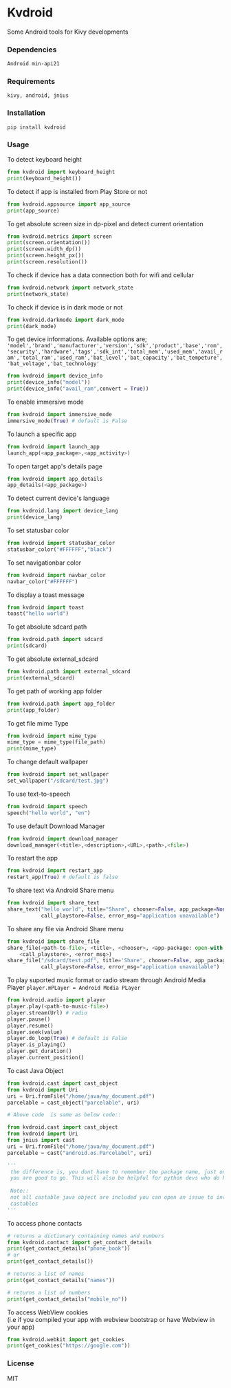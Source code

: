 # Kvdroid
Some Android tools for Kivy developments
### Dependencies
```sh
Android min-api21
```
### Requirements
```
kivy, android, jnius
 ```
### Installation

```
pip install kvdroid
```
### Usage
To detect keyboard height
```python
from kvdroid import keyboard_height
print(keyboard_height())
```
To detect if app is installed from Play Store or not
```python
from kvdroid.appsource import app_source
print(app_source)
```
To get absolute screen size in dp-pixel and detect current orientation
```python
from kvdroid.metrics import screen
print(screen.orientation())
print(screen.width_dp())
print(screen.height_px())
print(screen.resolution())
```
To check if device has a data connection both for wifi and cellular
```python
from kvdroid.network import network_state
print(network_state)
```
To check if device is  in dark mode or not
```python
from kvdroid.darkmode import dark_mode
print(dark_mode)
```
To get device informations.
Available options are;
```'model','brand','manufacturer','version','sdk','product','base','rom','security','hardware','tags','sdk_int','total_mem','used_mem','avail_ram','total_ram','used_ram','bat_level','bat_capacity','bat_tempeture','bat_voltage','bat_technology'```
```python
from kvdroid import device_info
print(device_info("model"))
print(device_info("avail_ram",convert = True))
```
To enable immersive mode
```python
from kvdroid import immersive_mode
immersive_mode(True) # default is False
```
To launch a specific app
```python
from kvdroid import launch_app  
launch_app(<app_package>,<app_activity>)
```
To open target app's details page
```python
from kvdroid import app_details
app_details(<app_package>)
```
To detect current device's language
```python
from kvdroid.lang import device_lang
print(device_lang)
```
To set statusbar color
```python
from kvdroid import statusbar_color
statusbar_color("#FFFFFF","black")
```
To set navigationbar color
```python
from kvdroid import navbar_color
navbar_color("#FFFFFF")
```
To display a toast message
```python
from kvdroid import toast
toast("hello world")
```
To get absolute sdcard path
```python
from kvdroid.path import sdcard
print(sdcard)
```
To get absolute external_sdcard
```python
from kvdroid.path import external_sdcard
print(external_sdcard)
```
To get path of working app folder
```python
from kvdroid.path import app_folder
print(app_folder)

```
To get file mime Type
```python
from kvdroid import mime_type
mime_type = mime_type(file_path)
print(mime_type)
```

To change default wallpaper
```python
from kvdroid import set_wallpaper
set_wallpaper("/sdcard/test.jpg")
```
To use text-to-speech
```python
from kvdroid import speech
speech("hello world", "en")
```
To use default Download Manager
```python
from kvdroid import download_manager
download_manager(<title>,<description>,<URL>,<path>,<file>)
```
To restart the app
```python
from kvdroid import restart_app
restart_app(True) # default is false
```
To share text via Android Share menu
```python
from kvdroid import share_text
share_text("hello world", title="Share", chooser=False, app_package=None, 
           call_playstore=False, error_msg="application unavailable")
```
To share any file via Android Share menu
```python
from kvdroid import share_file
share_file(<path-to-file>, <title>, <chooser>, <app-package: open-with-default-app>, 
    <call_playstore>, <error_msg>)
share_file("/sdcard/test.pdf", title='Share', chooser=False, app_package=None, 
           call_playstore=False, error_msg="application unavailable")
```
To play suported music format or radio stream through Android Media Player
```player.mPLayer = Android Media PLayer```
```python
from kvdroid.audio import player
player.play(<path-to-music-file>)
player.stream(Url) # radio
player.pause()
player.resume()
player.seek(value)
player.do_loop(True) # default is False
player.is_playing()
player.get_duration()
player.current_position()
```
To cast Java Object
```python
from kvdroid.cast import cast_object
from kvdroid import Uri
uri = Uri.fromFile("/home/java/my_document.pdf")
parcelable = cast_object("parcelable", uri)

# Above code  is same as below code::

from kvdroid.cast import cast_object
from kvdroid import Uri
from jnius import cast
uri = Uri.fromFile("/home/java/my_document.pdf")
parcelable = cast("android.os.Parcelabel", uri)

'''
 the difference is, you dont have to remember the package name, just only the name and 
 you are good to go. This will also be helpful for python devs who do have zero knowledge on java
 
 Note:: 
 not all castable java object are included you can open an issue to include all missing 
 castables
'''
```
To access phone contacts
```python
# returns a dictionary containing names and numbers
from kvdroid.contact import get_contact_details
print(get_contact_details("phone_book"))
# or
print(get_contact_details())

# returns a list of names
print(get_contact_details("names"))

# returns a list of numbers
print(get_contact_details("mobile_no"))
```
To access WebView cookies\
(i.e if you compiled your app with webview bootstrap or have Webview in your app)
```python
from kvdroid.webkit import get_cookies
print(get_cookies("https://google.com"))
```
### License
MIT

